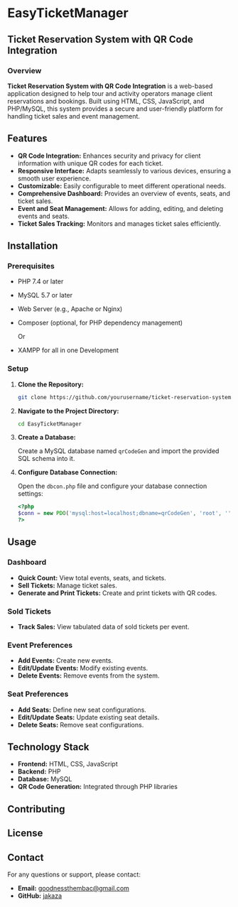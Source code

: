 # EasyTicketManager
 
## Ticket Reservation System with QR Code Integration

### Overview

**Ticket Reservation System with QR Code Integration** is a web-based application designed to help tour and activity operators manage client reservations and bookings. Built using HTML, CSS, JavaScript, and PHP/MySQL, this system provides a secure and user-friendly platform for handling ticket sales and event management.

## Features

- **QR Code Integration:** Enhances security and privacy for client information with unique QR codes for each ticket.
- **Responsive Interface:** Adapts seamlessly to various devices, ensuring a smooth user experience.
- **Customizable:** Easily configurable to meet different operational needs.
- **Comprehensive Dashboard:** Provides an overview of events, seats, and ticket sales.
- **Event and Seat Management:** Allows for adding, editing, and deleting events and seats.
- **Ticket Sales Tracking:** Monitors and manages ticket sales efficiently.

## Installation

### Prerequisites

- PHP 7.4 or later
- MySQL 5.7 or later
- Web Server (e.g., Apache or Nginx)
- Composer (optional, for PHP dependency management)

  Or
- XAMPP for all in one Development


### Setup

1. **Clone the Repository:**

    ```bash
    git clone https://github.com/yourusername/ticket-reservation-system.git
    ```

2. **Navigate to the Project Directory:**

    ```bash
    cd EasyTicketManager
    ```

3. **Create a Database:**

    Create a MySQL database named `qrCodeGen` and import the provided SQL schema into it.

4. **Configure Database Connection:**

    Open the `dbcon.php` file and configure your database connection settings:

    ```php
    <?php
    $conn = new PDO('mysql:host=localhost;dbname=qrCodeGen', 'root', '');
    ?>
    ```

## Usage

### Dashboard

- **Quick Count:** View total events, seats, and tickets.
- **Sell Tickets:** Manage ticket sales.
- **Generate and Print Tickets:** Create and print tickets with QR codes.

### Sold Tickets

- **Track Sales:** View tabulated data of sold tickets per event.

### Event Preferences

- **Add Events:** Create new events.
- **Edit/Update Events:** Modify existing events.
- **Delete Events:** Remove events from the system.

### Seat Preferences

- **Add Seats:** Define new seat configurations.
- **Edit/Update Seats:** Update existing seat details.
- **Delete Seats:** Remove seat configurations.

## Technology Stack

- **Frontend:** HTML, CSS, JavaScript
- **Backend:** PHP
- **Database:** MySQL
- **QR Code Generation:** Integrated through PHP libraries

## Contributing

## License

## Contact

For any questions or support, please contact:

- **Email:** goodnessthembac@gmail.com
- **GitHub:** [jakaza](https://github.com/jakaza)
